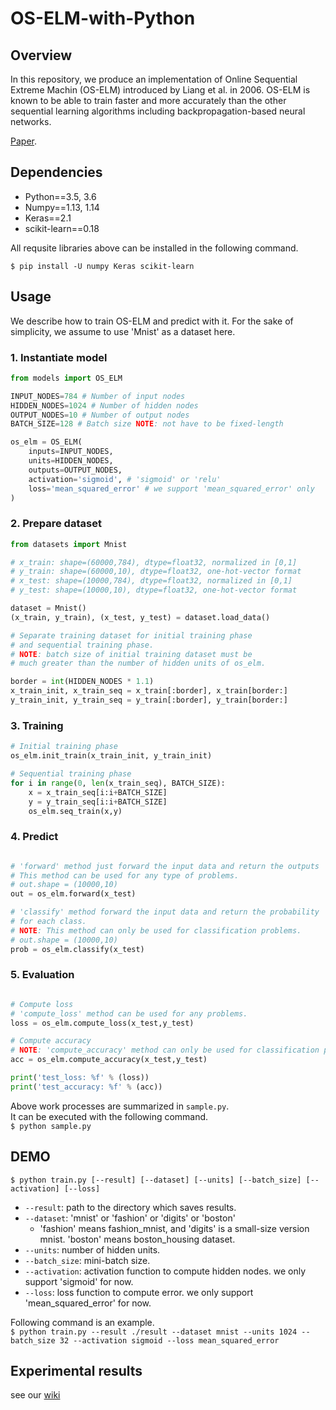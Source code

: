 # OS-ELM-with-Python

## Overview

In this repository, we produce an implementation of Online Sequential
Extreme Machin (OS-ELM) introduced by Liang et al. in 2006.
OS-ELM is known to be able to train faster and more accurately than
the other sequential learning algorithms including
backpropagation-based neural networks.

[Paper](http://citeseerx.ist.psu.edu/viewdoc/download?doi=10.1.1.217.1418&rep=rep1&type=pdf).

## Dependencies

* Python==3.5, 3.6
* Numpy==1.13, 1.14
* Keras==2.1
* scikit-learn==0.18

All requsite libraries above can be installed in the following command.

`$ pip install -U numpy Keras scikit-learn`

## Usage

We describe how to train OS-ELM and predict with it. For the sake of simplicity, we assume to use 'Mnist' as a dataset here.

### 1. Instantiate model

```python
from models import OS_ELM

INPUT_NODES=784 # Number of input nodes
HIDDEN_NODES=1024 # Number of hidden nodes
OUTPUT_NODES=10 # Number of output nodes
BATCH_SIZE=128 # Batch size NOTE: not have to be fixed-length

os_elm = OS_ELM(
    inputs=INPUT_NODES,
    units=HIDDEN_NODES,
    outputs=OUTPUT_NODES,
    activation='sigmoid', # 'sigmoid' or 'relu'
    loss='mean_squared_error' # we support 'mean_squared_error' only
)
```

### 2. Prepare dataset

```python
from datasets import Mnist

# x_train: shape=(60000,784), dtype=float32, normalized in [0,1]
# y_train: shape=(60000,10), dtype=float32, one-hot-vector format
# x_test: shape=(10000,784), dtype=float32, normalized in [0,1]
# y_test: shape=(10000,10), dtype=float32, one-hot-vector format

dataset = Mnist()
(x_train, y_train), (x_test, y_test) = dataset.load_data()

# Separate training dataset for initial training phase
# and sequential training phase.
# NOTE: batch size of initial training dataset must be
# much greater than the number of hidden units of os_elm.

border = int(HIDDEN_NODES * 1.1)
x_train_init, x_train_seq = x_train[:border], x_train[border:]
y_train_init, y_train_seq = y_train[:border], y_train[border:]
```

### 3. Training

```python
# Initial training phase
os_elm.init_train(x_train_init, y_train_init)

# Sequential training phase
for i in range(0, len(x_train_seq), BATCH_SIZE):
    x = x_train_seq[i:i+BATCH_SIZE]
    y = y_train_seq[i:i+BATCH_SIZE]
    os_elm.seq_train(x,y)
```

### 4. Predict

```python

# 'forward' method just forward the input data and return the outputs
# This method can be used for any type of problems.
# out.shape = (10000,10)
out = os_elm.forward(x_test)

# 'classify' method forward the input data and return the probability
# for each class.
# NOTE: This method can only be used for classification problems.
# out.shape = (10000,10)
prob = os_elm.classify(x_test)
```

### 5. Evaluation

```python

# Compute loss
# 'compute_loss' method can be used for any problems.
loss = os_elm.compute_loss(x_test,y_test)

# Compute accuracy
# NOTE: 'compute_accuracy' method can only be used for classification problems
acc = os_elm.compute_accuracy(x_test,y_test)

print('test_loss: %f' % (loss))
print('test_accuracy: %f' % (acc))
```

Above work processes are summarized in `sample.py`.  
It can be executed with the following command.  
`$ python sample.py`

## DEMO

`$ python train.py [--result] [--dataset] [--units] [--batch_size] [--activation] [--loss]`  

* `--result`: path to the directory which saves results.
* `--dataset`: 'mnist' or 'fashion' or 'digits' or 'boston'
    * 'fashion' means fashion\_mnist, and 'digits' is a small-size version mnist. 'boston' means boston\_housing dataset.
* `--units`: number of hidden units.
* `--batch_size`: mini-batch size.
* `--activation`: activation function to compute hidden nodes. we only support 'sigmoid' for now.
* `--loss`: loss function to compute error. we only support 'mean\_squared\_error' for now.

Following command is an example.  
`$ python train.py --result ./result --dataset mnist --units 1024 --batch_size 32 --activation sigmoid --loss mean_squared_error`

## Experimental results

see our [wiki](https://github.com/otenim/OS-ELM-with-Python/wiki)
